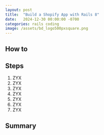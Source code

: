 ```yaml
---
layout: post
title:  "Build a Shopify App with Rails 8"
date:   2024-12-30 00:00:00 -0700
categories: rails coding
image: /assets/bd_logo500pxsquare.png
---
```


## How to

## Steps

1. ZYX
2. ZYX
3. ZYX
4. ZYX
5. ZYX
6. ZYX
7. ZYX

## Summary

